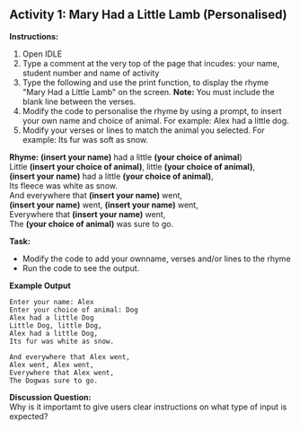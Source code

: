 ## Activity 1: Mary Had a Little Lamb (Personalised)

**Instructions:**
1. Open IDLE 
2. Type a comment at the very top of the page that incudes: your name, student number and name of activity
3. Type the following and use the print function, to display the rhyme "Mary Had a Little Lamb" on the screen. **Note:** You must include the blank line between the verses.
4. Modify the code to personalise the rhyme by using a prompt, to insert your own name and choice of animal. For example: Alex had a little dog. 
5. Modify your verses or lines to match the animal you selected. For example: Its fur was soft as snow.

**Rhyme:**
**(insert your name)** had a little **(your choice of animal**)  
Little **(insert your choice of animal)**, little **(your choice of animal)**,  
**(insert your name)** had a little **(your choice of animal)**,  
Its fleece was white as snow.  
And everywhere that **(insert your name)** went,  
**(insert your name)** went, **(insert your name)** went,  
Everywhere that **(insert your name)** went,  
The **(your choice of animal)** was sure to go.  

**Task:**
* Modify the code to add your ownname,  verses and/or lines to the rhyme  
* Run the code to see the output.


**Example Output**
```
Enter your name: Alex
Enter your choice of animal: Dog
Alex had a little Dog 
Little Dog, little Dog,  
Alex had a little Dog,  
Its fur was white as snow.

And everywhere that Alex went,  
Alex went, Alex went,  
Everywhere that Alex went,  
The Dogwas sure to go.
```

**Discussion Question:**  
Why is it importamt to give users clear instructions on what type of input is expected?

